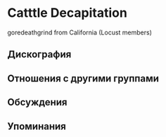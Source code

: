 # Catttle Decapitation

goredeathgrind from California (Locust members)

## Дискография


## Отношения с другими группами


## Обсуждения


## Упоминания

